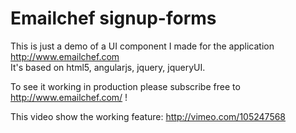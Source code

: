Emailchef signup-forms
======================

This is just a demo of a UI component I made for the application http://www.emailchef.com  
It's based on html5, angularjs, jquery, jqueryUI.

To see it working in production please subscribe free to http://www.emailchef.com/ !

This video show the working feature: http://vimeo.com/105247568
